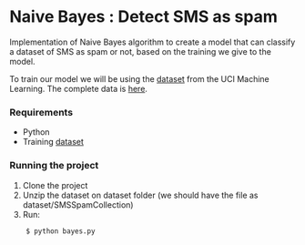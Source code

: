 # Naive Bayes : Detect SMS as spam

Implementation of Naive Bayes algorithm to create a model that can classify a dataset of SMS as spam or not, based on the training we give to the model.

To train our model we will be using the [dataset](https://archive.ics.uci.edu/ml/datasets/SMS+Spam+Collection) from the UCI Machine Learning. The complete data is [here](https://archive.ics.uci.edu/ml/machine-learning-databases/00228/).

### Requirements

* Python
* Training [dataset](https://archive.ics.uci.edu/ml/datasets/SMS+Spam+Collection)

### Running the project
1. Clone the project
2. Unzip the dataset on dataset folder (we should have the file as dataset/SMSSpamCollection)
3. Run:

```python
    $ python bayes.py
```

